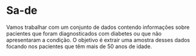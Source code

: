 # Sa-de
Vamos trabalhar com um conjunto de dados contendo informações sobre pacientes que foram  diagnosticados  com  diabetes  ou  que  não  apresentaram  a  condição.  O objetivo  é extrair uma amostra desses dados focando nos pacientes que têm mais de 50 anos de idade.  
